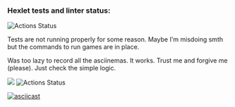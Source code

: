 ### Hexlet tests and linter status:
![Actions Status](https://github.com/Xezed/python-project-lvl1/workflows/hexlet-check/badge.svg)

Tests are not running properly for some reason. Maybe I'm misdoing smth but the commands to run games are in place.

Was too lazy to record all the asciinemas. It works. Trust me and forgive me (please). Just check the simple logic.

<a href="https://codeclimate.com/github/codeclimate/codeclimate/maintainability"><img src="https://api.codeclimate.com/v1/badges/a99a88d28ad37a79dbf6/maintainability" /></a>
![Actions Status](https://github.com/Xezed/python-project-lvl1/workflows/Linter/badge.svg)

[![asciicast](https://asciinema.org/a/WUQPBt98BCvdoNqu4oXdGrD6C.svg)](https://asciinema.org/a/WUQPBt98BCvdoNqu4oXdGrD6C)
